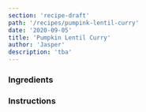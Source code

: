 ```yaml
---
section: 'recipe-draft'
path: '/recipes/pumpink-lentil-curry'
date: '2020-09-05'
title: 'Pumpkin Lentil Curry'
author: 'Jasper'
description: 'tba'
---
```


### Ingredients

### Instructions
